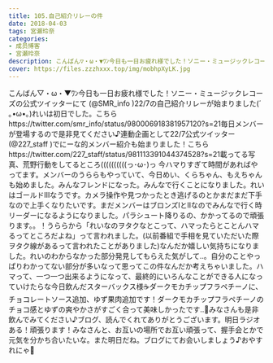 ```yaml
---
title: 105.自己紹介リレーの件
date: 2018-04-03
tags: 宮瀬玲奈
categories: 
- 成员博客
- 宮瀬玲奈
description: こんばん▽・ω・▼ﾜﾝ今日も一日お疲れ様でした！ソニー・ミュージックレコーズの公式ツイッターにて (@SMR_info )22/7の自己紹介リレーが始まりました(´ ｡•ω•｡)れいは初日でした。こちらhttps://twitter.com/smr_in...
cover: https://files.zzzhxxx.top/img/mobhpXyLK.jpg 
---
```


こんばん▽・ω・▼ﾜﾝ今日も一日お疲れ様でした！ソニー・ミュージックレコーズの公式ツイッターにて (@SMR_info )22/7の自己紹介リレーが始まりました(´ ｡•ω•｡)れいは初日でした。こちらhttps://twitter.com/smr_info/status/980006918381957120?s=21毎日メンバーが登場するので是非見てください♪連動企画として22/7公式ツイッター(@227_staff )でにーな的メンバー紹介も始まりました！こちらhttps://twitter.com/227_staff/status/981113391044374528?s=21載ってる写真、荒野行動をしてるところ((((((((((っ･ω･)っ 今ハマりすぎて時間があればやってます。メンバーのうららもやっていて、今日めい、くらちゃん、もえちゃんも始めました。みんなフレンドになった。みんなで行くことになりました。れいはゴールドⅢなうです。カメラ操作や見つかったとき逃げるのとかまだまだ下手なので上手くなりたいです。まだメンバーはブロンズⅠとⅡなのでみんなで行く時リーダーになるようになりました。パラシュート降りるの、かかってるので頑張ります。。！うららから「れいなのヲタクなとこって、ハマったらとことんハマるってところだよね」って言われました。(以前番組で手相を見ていただいた際ヲタク線があるって言われたことがありました)なんだか嬉しい気持ちになりました。れいのわからなかった部分発見してもらえた気がして..。自分のことやっぱりわかってない部分が多いなって思ってこの件なんだか考えちゃいました。ハマって、一つ一つ出来るようになって、最終的にいろんなことができる人になっていけたらな今日飲んだスターバックス様☕️ダークモカチップフラペチーノに、チョコレートソース追加、ゆず果肉追加です！ダークモカチップフラペチーノのチョコ感とゆずの爽やかさがすごく合って美味しかったです..💓みなさんも是非飲んでみてください♪ブログ、読んでくれてありがとうございます。明日ラジオある！頑張ります！みなさんと、お互いの場所でお互い頑張って、握手会とかで元気を分かち合いたいな。また明日だね。ブログにてお会いしましょう♪おやすれにゃ💓



